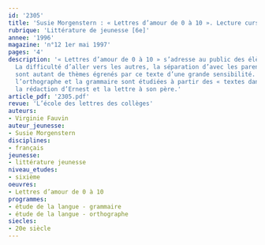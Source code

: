 ```yaml
---
id: '2305'
title: 'Susie Morgenstern : « Lettres d’amour de 0 à 10 ». Lecture cursive '
rubrique: 'Littérature de jeunesse [6e]'
annee: '1996'
magazine: 'n°12 1er mai 1997'
pages: '4'
description: '« Lettres d’amour de 0 à 10 » s’adresse au public des élèves de sixième-cinquième.
  La difficulté d’aller vers les autres, la séparation d’avec les parents, l’amitié
  sont autant de thèmes égrenés par ce texte d’une grande sensibilité. Après le questionnaire,
  l’orthographe et la grammaire sont étudiées à partir des « textes dans le texte » :
  la rédaction d’Ernest et la lettre à son père.'
article_pdf: '2305.pdf'
revue: 'L’école des lettres des collèges'
auteurs:
- Virginie Fauvin
auteur_jeunesse:
- Susie Morgenstern
disciplines:
- français
jeunesse:
- littérature jeunesse
niveau_etudes:
- sixième
oeuvres:
- Lettres d’amour de 0 à 10
programmes:
- étude de la langue - grammaire
- étude de la langue - orthographe
siecles:
- 20e siècle
---
```


